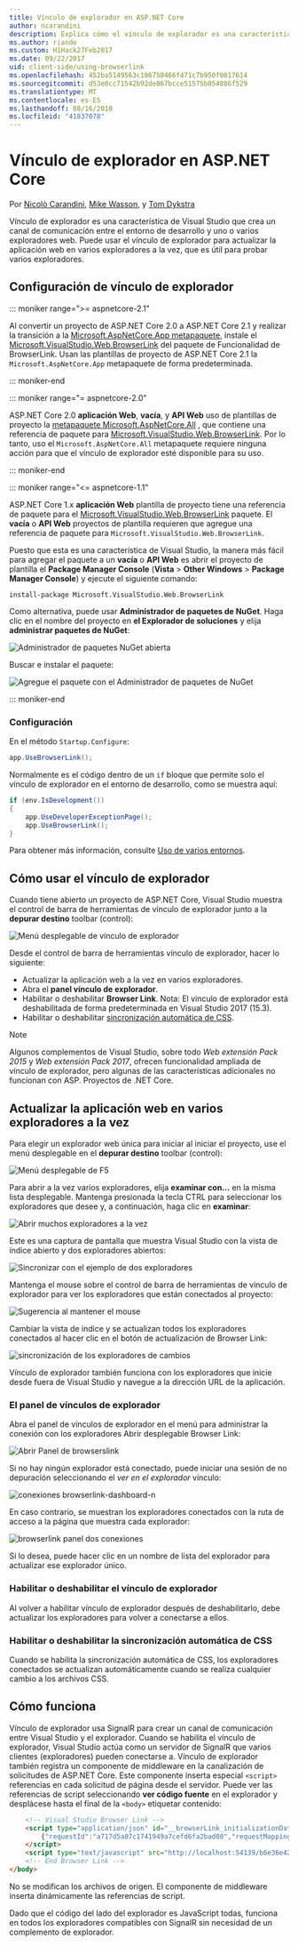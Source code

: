 ```yaml
---
title: Vínculo de explorador en ASP.NET Core
author: ncarandini
description: Explica cómo el vínculo de explorador es una característica de Visual Studio que se vincula el entorno de desarrollo con uno o varios exploradores web.
ms.author: riande
ms.custom: H1Hack27Feb2017
ms.date: 09/22/2017
uid: client-side/using-browserlink
ms.openlocfilehash: 452ba5149563c186750466f471c7b950f0017614
ms.sourcegitcommit: d53e0cc71542b92de867bcce51575b054886f529
ms.translationtype: MT
ms.contentlocale: es-ES
ms.lasthandoff: 08/16/2018
ms.locfileid: "41837078"
---
```

# <a name="browser-link-in-aspnet-core"></a>Vínculo de explorador en ASP.NET Core

Por [Nicolò Carandini](https://github.com/ncarandini), [Mike Wasson](https://github.com/MikeWasson), y [Tom Dykstra](https://github.com/tdykstra)

Vínculo de explorador es una característica de Visual Studio que crea un canal de comunicación entre el entorno de desarrollo y uno o varios exploradores web. Puede usar el vínculo de explorador para actualizar la aplicación web en varios exploradores a la vez, que es útil para probar varios exploradores.

## <a name="browser-link-setup"></a>Configuración de vínculo de explorador

::: moniker range=">= aspnetcore-2.1"

Al convertir un proyecto de ASP.NET Core 2.0 a ASP.NET Core 2.1 y realizar la transición a la [Microsoft.AspNetCore.App metapaquete](xref:fundamentals/metapackage-app), instale el [Microsoft.VisualStudio.Web.BrowserLink](https://www.nuget.org/packages/Microsoft.VisualStudio.Web.BrowserLink/) del paquete de Funcionalidad de BrowserLink. Usan las plantillas de proyecto de ASP.NET Core 2.1 la `Microsoft.AspNetCore.App` metapaquete de forma predeterminada.

::: moniker-end

::: moniker range="= aspnetcore-2.0"

ASP.NET Core 2.0 **aplicación Web**, **vacía**, y **API Web** uso de plantillas de proyecto la [metapaquete Microsoft.AspNetCore.All](xref:fundamentals/metapackage) , que contiene una referencia de paquete para [Microsoft.VisualStudio.Web.BrowserLink](https://www.nuget.org/packages/Microsoft.VisualStudio.Web.BrowserLink/). Por lo tanto, uso el `Microsoft.AspNetCore.All` metapaquete requiere ninguna acción para que el vínculo de explorador esté disponible para su uso.

::: moniker-end

::: moniker range="<= aspnetcore-1.1"

ASP.NET Core 1.x **aplicación Web** plantilla de proyecto tiene una referencia de paquete para el [Microsoft.VisualStudio.Web.BrowserLink](https://www.nuget.org/packages/Microsoft.VisualStudio.Web.BrowserLink/) paquete. El **vacía** o **API Web** proyectos de plantilla requieren que agregue una referencia de paquete para `Microsoft.VisualStudio.Web.BrowserLink`.

Puesto que esta es una característica de Visual Studio, la manera más fácil para agregar el paquete a un **vacía** o **API Web** es abrir el proyecto de plantilla el **Package Manager Console** (**Vista** > **Other Windows** > **Package Manager Console**) y ejecute el siguiente comando:

```console
install-package Microsoft.VisualStudio.Web.BrowserLink
```

Como alternativa, puede usar **Administrador de paquetes de NuGet**. Haga clic en el nombre del proyecto en **el Explorador de soluciones** y elija **administrar paquetes de NuGet**:

![Administrador de paquetes NuGet abierta](using-browserlink/_static/open-nuget-package-manager.png)

Buscar e instalar el paquete:

![Agregue el paquete con el Administrador de paquetes de NuGet](using-browserlink/_static/add-package-with-nuget-package-manager.png)

::: moniker-end

### <a name="configuration"></a>Configuración

En el método `Startup.Configure`:

```csharp
app.UseBrowserLink();
```

Normalmente es el código dentro de un `if` bloque que permite solo el vínculo de explorador en el entorno de desarrollo, como se muestra aquí:

```csharp
if (env.IsDevelopment())
{
    app.UseDeveloperExceptionPage();
    app.UseBrowserLink();
}
```

Para obtener más información, consulte [Uso de varios entornos](xref:fundamentals/environments).

## <a name="how-to-use-browser-link"></a>Cómo usar el vínculo de explorador

Cuando tiene abierto un proyecto de ASP.NET Core, Visual Studio muestra el control de barra de herramientas de vínculo de explorador junto a la **depurar destino** toolbar (control):

![Menú desplegable de vínculo de explorador](using-browserlink/_static/browserLink-dropdown-menu.png)

Desde el control de barra de herramientas vínculo de explorador, hacer lo siguiente:

* Actualizar la aplicación web a la vez en varios exploradores.
* Abra el **panel vínculo de explorador**.
* Habilitar o deshabilitar **Browser Link**. Nota: El vínculo de explorador está deshabilitada de forma predeterminada en Visual Studio 2017 (15.3).
* Habilitar o deshabilitar [sincronización automática de CSS](#enable-or-disable-css-auto-sync).

> [!NOTE]
> Algunos complementos de Visual Studio, sobre todo *Web extensión Pack 2015* y *Web extensión Pack 2017*, ofrecen funcionalidad ampliada de vínculo de explorador, pero algunas de las características adicionales no funcionan con ASP. Proyectos de .NET Core.

## <a name="refresh-the-web-app-in-several-browsers-at-once"></a>Actualizar la aplicación web en varios exploradores a la vez

Para elegir un explorador web única para iniciar al iniciar el proyecto, use el menú desplegable en el **depurar destino** toolbar (control):

![Menú desplegable de F5](using-browserlink/_static/debug-target-dropdown-menu.png)

Para abrir a la vez varios exploradores, elija **examinar con...**  en la misma lista desplegable. Mantenga presionada la tecla CTRL para seleccionar los exploradores que desee y, a continuación, haga clic en **examinar**:

![Abrir muchos exploradores a la vez](using-browserlink/_static/open-many-browsers-at-once.png)

Este es una captura de pantalla que muestra Visual Studio con la vista de índice abierto y dos exploradores abiertos:

![Sincronizar con el ejemplo de dos exploradores](using-browserlink/_static/sync-with-two-browsers-example.png)

Mantenga el mouse sobre el control de barra de herramientas de vínculo de explorador para ver los exploradores que están conectados al proyecto:

![Sugerencia al mantener el mouse](using-browserlink/_static/hoover-tip.png)

Cambiar la vista de índice y se actualizan todos los exploradores conectados al hacer clic en el botón de actualización de Browser Link:

![sincronización de los exploradores de cambios](using-browserlink/_static/browsers-sync-to-changes.png)

Vínculo de explorador también funciona con los exploradores que inicie desde fuera de Visual Studio y navegue a la dirección URL de la aplicación.

### <a name="the-browser-link-dashboard"></a>El panel de vínculos de explorador

Abra el panel de vínculos de explorador en el menú para administrar la conexión con los exploradores Abrir desplegable Browser Link:

![Abrir Panel de browserslink](using-browserlink/_static/open-browserlink-dashboard.png)

Si no hay ningún explorador está conectado, puede iniciar una sesión de no depuración seleccionando el *ver en el explorador* vínculo:

![conexiones browserlink-dashboard-n](using-browserlink/_static/browserlink-dashboard-no-connections.png)

En caso contrario, se muestran los exploradores conectados con la ruta de acceso a la página que muestra cada explorador:

![browserlink panel dos conexiones](using-browserlink/_static/browserlink-dashboard-two-connections.png)

Si lo desea, puede hacer clic en un nombre de lista del explorador para actualizar ese explorador único.

### <a name="enable-or-disable-browser-link"></a>Habilitar o deshabilitar el vínculo de explorador

Al volver a habilitar vínculo de explorador después de deshabilitarlo, debe actualizar los exploradores para volver a conectarse a ellos.

### <a name="enable-or-disable-css-auto-sync"></a>Habilitar o deshabilitar la sincronización automática de CSS

Cuando se habilita la sincronización automática de CSS, los exploradores conectados se actualizan automáticamente cuando se realiza cualquier cambio a los archivos CSS.

## <a name="how-it-works"></a>Cómo funciona

Vínculo de explorador usa SignalR para crear un canal de comunicación entre Visual Studio y el explorador. Cuando se habilita el vínculo de explorador, Visual Studio actúa como un servidor de SignalR que varios clientes (exploradores) pueden conectarse a. Vínculo de explorador también registra un componente de middleware en la canalización de solicitudes de ASP.NET Core. Este componente inserta especial `<script>` referencias en cada solicitud de página desde el servidor. Puede ver las referencias de script seleccionando **ver código fuente** en el explorador y desplácese hasta el final de la `<body>` etiquetar contenido:

```html
    <!-- Visual Studio Browser Link -->
    <script type="application/json" id="__browserLink_initializationData">
        {"requestId":"a717d5a07c1741949a7cefd6fa2bad08","requestMappingFromServer":false}
    </script>
    <script type="text/javascript" src="http://localhost:54139/b6e36e429d034f578ebccd6a79bf19bf/browserLink" async="async"></script>
    <!-- End Browser Link -->
</body>
```

No se modifican los archivos de origen. El componente de middleware inserta dinámicamente las referencias de script.

Dado que el código del lado del explorador es JavaScript todas, funciona en todos los exploradores compatibles con SignalR sin necesidad de un complemento de explorador.
